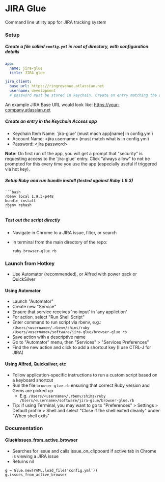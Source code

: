 JIRA Glue
=========

Command line utility app for JIRA tracking system

### Setup

##### Create a file called `config.yml` in root of directory, with configuration details

```yaml
app:
  name: jira-glue
  title: JIRA glue

jira_client:     
  base_url: https://ringrevenue.atlassian.net
  username: development
  # password must be stored in keychain. Create an entry matching the app_name
```
   
 An example JIRA Base URL would look like: https://your-company.atlassian.net    
 
##### Create an entry in the **Keychain Access** app
 * Keychain Item Name: 'jira-glue' (must mach app[name] in config.yml)
 * Account Name: &lt;jira username&gt; (must match what is in config.yml)
 * Password: &lt;jira password&gt;

**Note:** On first run of the app, you will get a prompt that "security" is requesting access to the 'jira-glue' entry. Click "always allow" to not be prompted for this every time you use the app (especially useful if triggered via hot key).

##### Setup Ruby and run bundle install (tested against Ruby 1.9.3)

    ```bash
    rbenv local 1.9.3-p448
    bundle install
    rbenv rehash
    ```

##### Test out the script directly
 * Navigate in Chrome to a JIRA issue, filter, or search
 * In terminal from the main directory of the repo:

    ```
    ruby browser-glue.rb
    ```

### Launch from Hotkey

* Use Automator (recommended), or Alfred with power pack or QuickSilver

#### Using Automator
* Launch "Automator"
* Create new "Service"
* Ensure that service receives 'no input' in 'any appliction'
* For action, select "Run Shell Script"
* Enter command to run script via rbenv, e.g.: `/Users/<username>/.rbenv/shims/ruby /Users/<username>/software/jira-glue/browser-glue.rb`
* Save action with a descriptive name
* Go to "Automator" menu, then "Services" > "Services Preferences"
* Find the new action and click to add a shortcut key (I use CTRL-J for JIRA)

#### Using Alfred, Quicksilver, etc
* Follow application-specific instructions to run a custom script based on a keyboard shortcut
* Run the file `browser-glue.rb` ensuring that correct Ruby version and Gems are picked up
  * E.g. `/Users/<username>/.rbenv/shims/ruby /Users/<username>/software/jira-glue/browser-glue.rb`
* Tip: if using Terminal, you may want to go to "Preferences" > Settings > Default profile > Shell and select "Close if the shell exited cleanly" under "When shell exits"

### Documentation

#### Glue#issues_from_active_browser

* Searches for issue and calls issue_on_clipboard if active tab in Chrome is viewing a JIRA issue
* Returns nil
```
g = Glue.new(YAML.load_file('config.yml'))
g.issues_from_active_browser
```
